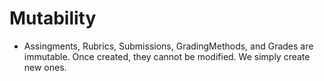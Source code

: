 # Mutability

* Assingments, Rubrics, Submissions, GradingMethods, and Grades are immutable. Once created, they cannot be modified. We simply create new ones.